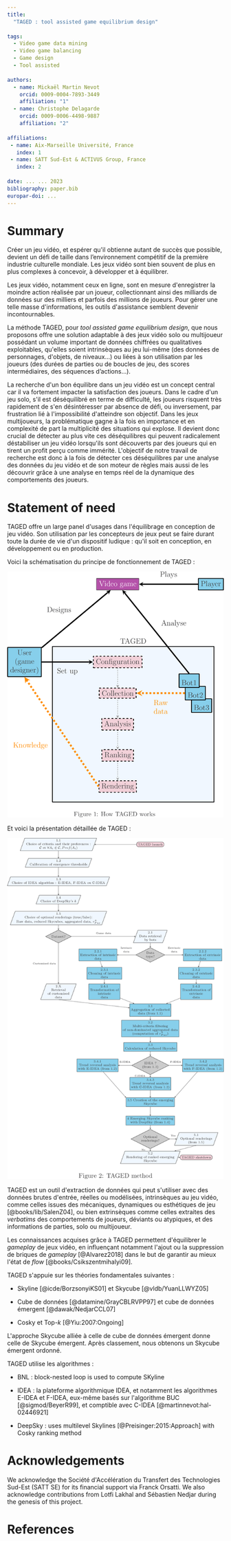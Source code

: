 ```yaml
---
title: 
  "TAGED : tool assisted game equilibrium design"

tags:
  - Video game data mining
  - Video game balancing
  - Game design
  - Tool assisted

authors:
  - name: Mickaël Martin Nevot
    orcid: 0009-0004-7893-3449
    affiliation: "1"
  - name: Christophe Delagarde
    orcid: 0009-0006-4498-9887
    affiliation: "2"

affiliations:
 - name: Aix-Marseille Université, France
   index: 1
 - name: SATT Sud-Est & ACTIVUS Group, France
   index: 2

date: ... ... 2023
bibliography: paper.bib
europar-doi: ...
---
```


# Summary

Créer un jeu vidéo, et espérer qu'il obtienne autant de succès que possible, devient un défi de taille dans l’environnement compétitif de la première industrie culturelle mondiale. Les jeux vidéo sont bien souvent de plus en plus complexes à concevoir, à développer et à équilibrer.

Les jeux vidéo, notamment ceux en ligne, sont en mesure d'enregistrer la moindre action réalisée par un joueur, collectionnant ainsi des milliards de données sur des milliers et parfois des millions de joueurs. Pour gérer une telle masse d'informations, les outils d'assistance semblent devenir incontournables.

La méthode TAGED, pour *tool assisted game equilibrium design*, que nous proposons offre une solution adaptable à des jeux vidéo solo ou multijoueur possédant un volume important de données chiffrées ou qualitatives exploitables, qu'elles soient intrinsèques au jeu lui-même (des données de personnages, d'objets, de niveaux...) ou liées à son utilisation par les joueurs (des durées de parties ou de boucles de jeu, des scores intermédiaires, des séquences d’actions...).

La recherche d'un bon équilibre dans un jeu vidéo est un concept central car il va fortement impacter la satisfaction des joueurs. Dans le cadre d'un jeu solo, s'il est déséquilibré en terme de difficulté, les joueurs risquent très rapidement de s'en désintéresser par absence de défi, ou inversement, par frustration lié à l'impossibilité d'atteindre son objectif. Dans les jeux multijoueurs, la problématique gagne à la fois en importance et en complexité de part la multiplicité des situations qui explose. Il devient donc crucial de détecter au plus vite ces déséquilibres qui peuvent radicalement déstabiliser un jeu vidéo lorsqu'ils sont découverts par des joueurs qui en tirent un profit perçu comme immérité. L'objectif de notre travail de recherche est donc à la fois de détecter ces déséquilibres par une analyse des données du jeu vidéo et de son moteur de règles mais aussi de les découvrir grâce à une analyse en temps réel de la dynamique des comportements des joueurs.

# Statement of need

TAGED offre un large panel d'usages dans l'équilibrage en conception de jeu vidéo. Son utilisation par les concepteurs de jeux peut se faire durant toute la durée de vie d'un dispositif ludique : qu'il soit en conception, en développement ou en production.

Voici la schématisation du principe de fonctionnement de TAGED :
<!--- 
<p align="center">
	<img src="how-taged-works.png" alt="Principe de fonctionnement de TAGED" width="800">
</p>
 --->
 
![Principe de fonctionnement de TAGED](how-taged-works.png)

Et voici la présentation détaillée de TAGED :
<!--- 
<p align="center">
	<img src="taged-method.png" alt="Principe de fonctionnement de TAGED" width="800">
</p>
 --->
 
![Présentation détaillée de TAGED](taged-method.png)

TAGED est un outil d'extraction de données qui peut s'utiliser avec des données brutes d'entrée, réelles ou modélisées, intrinsèques au jeu vidéo, comme celles issues des mécaniques, dynamiques ou esthétiques de jeu [@books/lib/SalenZ04], ou bien extrinsèques comme celles extraites des *verbatims* des comportements de joueurs, déviants ou atypiques, et des informations de parties, solo ou multijoueur.

Les connaissances acquises grâce à TAGED permettent d'équilibrer le *gameplay* de jeux vidéo, en influençant notamment l'ajout ou la suppression de briques de *gameplay* [@Alvarez2018] dans le but de garantir au mieux l'état de *flow* [@books/Csikszentmihalyi09].

TAGED s'appuie sur les théories fondamentales suivantes :

- Skyline [@icde/BorzsonyiKS01] et Skycube [@vldb/YuanLLWYZ05]

- Cube de données [@datamine/GrayCBLRVPP97] et cube de données émergent [@dawak/NedjarCCL07]

- Cosky et Top-*k* [@Yiu:2007:Ongoing]

L'approche Skycube alliée à celle de cube de données émergent donne celle de Skycube émergent. Après classement, nous obtenons un Skycube émergent ordonné.

TAGED utilise les algorithmes :

- BNL : block-nested loop is used to compute SKyline

- IDEA : la plateforme algorithmique IDEA, et notamment les algorithmes E-IDEA et F-IDEA, eux-même basés sur l'algorithme BUC [@sigmod/BeyerR99], et comptible avec C-IDEA [@martinnevot:hal-02446921]

- DeepSky : uses multilevel Skylines [@Preisinger:2015:Approach] with Cosky ranking method

# Acknowledgements

We acknowledge the Société d'Accélération du Transfert des Technologies Sud-Est (SATT SE) for its financial support via Franck Orsatti. We also acknowledge contributions from Lotfi Lakhal and Sébastien Nedjar during the genesis of this project.

# References
